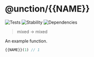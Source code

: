 # @unction/{{NAME}}

![Tests][BADGE_TRAVIS]
![Stability][BADGE_STABILITY]
![Dependencies][BADGE_DEPENDENCY]

> mixed -> mixed

An example function.

``` javascript
{{NAME}}(1) // 1
```

[BADGE_TRAVIS]: https://img.shields.io/travis/unctionjs/{{NAME}}.svg?maxAge=2592000&style=flat-square
[BADGE_STABILITY]: https://img.shields.io/badge/stability-strong-green.svg?maxAge=2592000&style=flat-square
[BADGE_DEPENDENCY]: https://img.shields.io/david/unctionjs/{{NAME}}.svg?maxAge=2592000&style=flat-square
